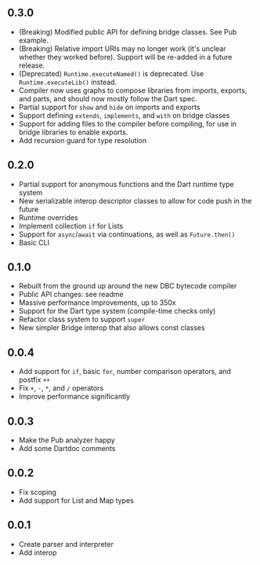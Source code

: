 ## 0.3.0
- (Breaking) Modified public API for defining bridge classes. See Pub example.
- (Breaking) Relative import URIs may no longer work (it's unclear whether they
  worked before). Support will be re-added in a future release.
- (Deprecated) `Runtime.executeNamed()` is deprecated. Use `Runtime.executeLib()`
  instead.
- Compiler now uses graphs to compose libraries from imports, exports, and parts,
  and should now mostly follow the Dart spec.
- Partial support for `show` and `hide` on imports and exports
- Support defining `extends`, `implements`, and `with` on bridge classes
- Support for adding files to the compiler before compiling, for use in bridge
  libraries to enable exports.
- Add recursion guard for type resolution

## 0.2.0

- Partial support for anonymous functions and the Dart runtime type system
- New serializable interop descriptor classes to allow for code push in the future
- Runtime overrides
- Implement collection `if` for Lists
- Support for `async`/`await` via continuations, as well as `Future.then()`
- Basic CLI

## 0.1.0

- Rebuilt from the ground up around the new DBC bytecode compiler
- Public API changes: see readme
- Massive performance improvements, up to 350x
- Support for the Dart type system (compile-time checks only)
- Refactor class system to support `super`
- New simpler Bridge interop that also allows const classes

## 0.0.4

- Add support for `if`, basic `for`, number comparison operators, and postfix `++`
- Fix `+`, `-`, `*`, and `/` operators
- Improve performance significantly

## 0.0.3

- Make the Pub analyzer happy
- Add some Dartdoc comments

## 0.0.2

- Fix scoping
- Add support for List and Map types

## 0.0.1

- Create parser and interpreter
- Add interop